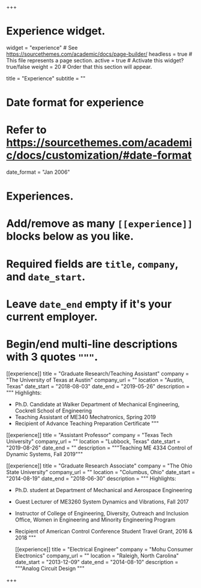 +++
# Experience widget.
widget = "experience"  # See https://sourcethemes.com/academic/docs/page-builder/
headless = true  # This file represents a page section.
active = true  # Activate this widget? true/false
weight = 20  # Order that this section will appear.

title = "Experience"
subtitle = ""

# Date format for experience
#   Refer to https://sourcethemes.com/academic/docs/customization/#date-format
date_format = "Jan 2006"

# Experiences.
#   Add/remove as many `[[experience]]` blocks below as you like.
#   Required fields are `title`, `company`, and `date_start`.
#   Leave `date_end` empty if it's your current employer.
#   Begin/end multi-line descriptions with 3 quotes `"""`.
[[experience]]
  title = "Graduate Research/Teaching Assistant"
  company = "The University of Texas at Austin"
  company_url = ""
  location = "Austin, Texas"
  date_start = "2018-08-03"
  date_end = "2019-05-26"
  description = """
  Highlights:
* Ph.D. Candidate at Walker Department of Mechanical Engineering, Cockrell School of Engineering
* Teaching Assistant of ME340 Mechatronics, Spring 2019
* Recipient of Advance Teaching Preparation Certificate
"""

[[experience]]
  title = "Assistant Professor"
  company = "Texas Tech University"
  company_url = ""
  location = "Lubbock, Texas"
  date_start = "2019-08-26"
  date_end = ""
  description = """Teaching ME 4334 Control of Dynamic Systems, Fall 2019"""

  [[experience]]
    title = "Graduate Research Associate"
    company = "The Ohio State University"
    company_url = ""
    location = "Columbus, Ohio"
    date_start = "2014-08-19"
    date_end = "2018-06-30"
    description = """
    Highlights:
* Ph.D. student at Department of Mechanical and Aerospace Engineering
* Guest Lecturer of ME3260 System Dynamics and Vibrations, Fall 2017
* Instructor of College of Engineering, Diversity, Outreach and Inclusion Office, Women in Engineering and Minority Engineering Program
* Recipient of American Control Conference Student Travel Grant, 2016 & 2018
"""     

    [[experience]]
      title = "Electrical Engineer"
      company = "Mohu Consumer Electronics"
      company_url = ""
      location = "Raleigh, North Carolina"
      date_start = "2013-12-09"
      date_end = "2014-08-10"
      description = """Analog Circuit Design
      """

+++
